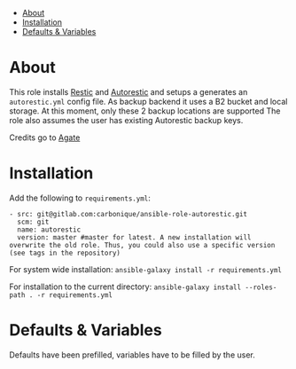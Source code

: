 - [About](#about)
- [Installation](#installation)
- [Defaults & Variables](#defaults--variables)

# About

This role installs [Restic](https://github.com/restic/restic) and [Autorestic](https://github.com/cupcakearmy/autorestic/) and setups a generates an `autorestic.yml` config file.
As backup backend it uses a B2 bucket and local storage. At this moment, only these 2 backup locations are supported
The role also assumes the user has existing Autorestic backup keys. 

Credits go to [Agate](https://code.agate.blue/agate/autorestic-backup-ansible-role)

# Installation

Add the following to `requirements.yml`:

```
- src: git@gitlab.com:carbonique/ansible-role-autorestic.git
  scm: git
  name: autorestic
  version: master #master for latest. A new installation will overwrite the old role. Thus, you could also use a specific version (see tags in the repository)
```

For system wide installation:
`ansible-galaxy install -r requirements.yml`

For installation to the current directory:
`ansible-galaxy install --roles-path . -r requirements.yml`

# Defaults & Variables

Defaults have been prefilled, variables have to be filled by the user.
